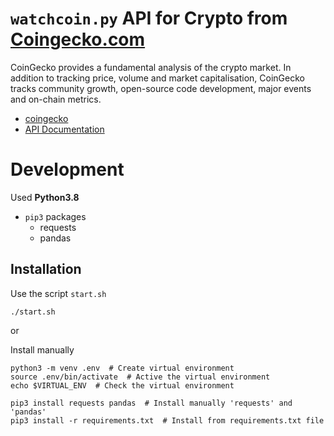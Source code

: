 # `watchcoin.py` API for Crypto from [Coingecko.com](https://www.coingecko.com/)
CoinGecko provides a fundamental analysis of the crypto market. In addition to tracking price, volume and market capitalisation, 
CoinGecko tracks community growth, open-source code development, major events and on-chain metrics.

* [coingecko](https://www.coingecko.com/)
* [API Documentation](https://www.coingecko.com/en/api/documentation)

# Development
Used **Python3.8**
* `pip3` packages 
  * requests
  * pandas

## Installation
Use the script `start.sh`
```console
./start.sh
```

or

Install manually
```console
python3 -m venv .env  # Create virtual environment
source .env/bin/activate  # Active the virtual environment
echo $VIRTUAL_ENV  # Check the virtual environment

pip3 install requests pandas  # Install manually 'requests' and 'pandas'
pip3 install -r requirements.txt  # Install from requirements.txt file
```